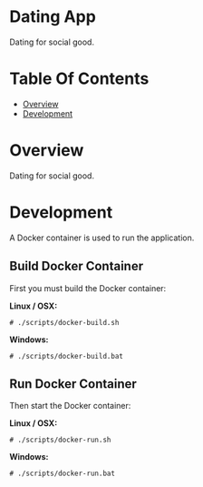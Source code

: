 # Dating App
Dating for social good.

# Table Of Contents
- [Overview](#overview)
- [Development](#development)

# Overview
Dating for social good.

# Development
A Docker container is used to run the application.  

## Build Docker Container
First you must build the Docker container:  

**Linux / OSX:**  

```
# ./scripts/docker-build.sh
```

**Windows:**  
```
# ./scripts/docker-build.bat
```

## Run Docker Container
Then start the Docker container:

**Linux / OSX:**  

```
# ./scripts/docker-run.sh
```

**Windows:**  

```
# ./scripts/docker-run.bat
```
